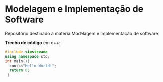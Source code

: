 # Modelagem e Implementação de Software
Repositório destinado a materia Modelagem e Implementação de software

**Trecho de código** em c++: 
```c++
#include <iostream>
using namespace std;
int main(){
  cout<<"Hello World!";
  return 0;
 }
 ```
 
